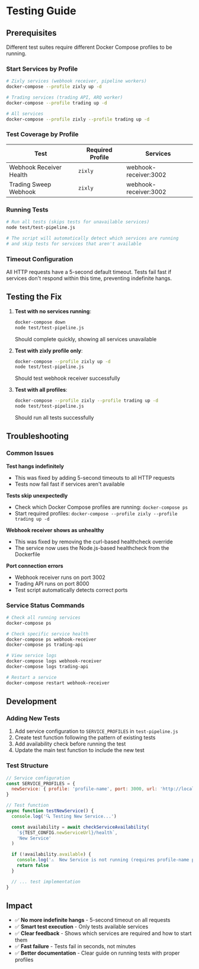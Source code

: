 # Testing Guide

## Prerequisites

Different test suites require different Docker Compose profiles to be running.

### Start Services by Profile

```bash
# Zixly services (webhook receiver, pipeline workers)
docker-compose --profile zixly up -d

# Trading services (trading API, ARQ worker)
docker-compose --profile trading up -d

# All services
docker-compose --profile zixly --profile trading up -d
```

### Test Coverage by Profile

| Test                    | Required Profile | Services              |
| ----------------------- | ---------------- | --------------------- |
| Webhook Receiver Health | `zixly`          | webhook-receiver:3002 |
| Trading Sweep Webhook   | `zixly`          | webhook-receiver:3002 |

### Running Tests

```bash
# Run all tests (skips tests for unavailable services)
node test/test-pipeline.js

# The script will automatically detect which services are running
# and skip tests for services that aren't available
```

### Timeout Configuration

All HTTP requests have a 5-second default timeout. Tests fail fast if services don't respond within this time, preventing indefinite hangs.

## Testing the Fix

1. **Test with no services running**:

   ```bash
   docker-compose down
   node test/test-pipeline.js
   ```

   Should complete quickly, showing all services unavailable

2. **Test with zixly profile only**:

   ```bash
   docker-compose --profile zixly up -d
   node test/test-pipeline.js
   ```

   Should test webhook receiver successfully

3. **Test with all profiles**:
   ```bash
   docker-compose --profile zixly --profile trading up -d
   node test/test-pipeline.js
   ```
   Should run all tests successfully

## Troubleshooting

### Common Issues

**Test hangs indefinitely**

- This was fixed by adding 5-second timeouts to all HTTP requests
- Tests now fail fast if services aren't available

**Tests skip unexpectedly**

- Check which Docker Compose profiles are running: `docker-compose ps`
- Start required profiles: `docker-compose --profile zixly --profile trading up -d`

**Webhook receiver shows as unhealthy**

- This was fixed by removing the curl-based healthcheck override
- The service now uses the Node.js-based healthcheck from the Dockerfile

**Port connection errors**

- Webhook receiver runs on port 3002
- Trading API runs on port 8000
- Test script automatically detects correct ports

### Service Status Commands

```bash
# Check all running services
docker-compose ps

# Check specific service health
docker-compose ps webhook-receiver
docker-compose ps trading-api

# View service logs
docker-compose logs webhook-receiver
docker-compose logs trading-api

# Restart a service
docker-compose restart webhook-receiver
```

## Development

### Adding New Tests

1. Add service configuration to `SERVICE_PROFILES` in `test-pipeline.js`
2. Create test function following the pattern of existing tests
3. Add availability check before running the test
4. Update the main test function to include the new test

### Test Structure

```javascript
// Service configuration
const SERVICE_PROFILES = {
  newService: { profile: 'profile-name', port: 3000, url: 'http://localhost:3000/health' },
}

// Test function
async function testNewService() {
  console.log('🔍 Testing New Service...')

  const availability = await checkServiceAvailability(
    `${TEST_CONFIG.newServiceUrl}/health`,
    'New Service'
  )

  if (!availability.available) {
    console.log('⚠️  New Service is not running (requires profile-name profile)')
    return false
  }

  // ... test implementation
}
```

## Impact

- ✅ **No more indefinite hangs** - 5-second timeout on all requests
- ✅ **Smart test execution** - Only tests available services
- ✅ **Clear feedback** - Shows which services are required and how to start them
- ✅ **Fast failure** - Tests fail in seconds, not minutes
- ✅ **Better documentation** - Clear guide on running tests with proper profiles
